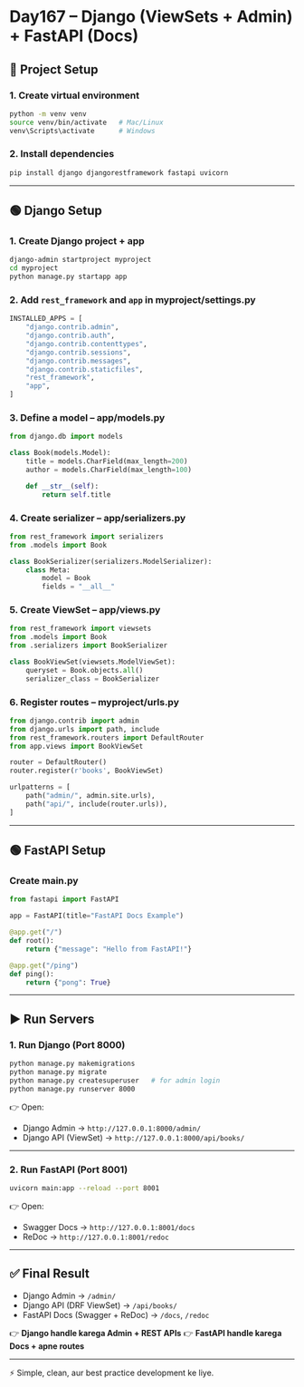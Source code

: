 

# Day167 – Django (ViewSets + Admin) + FastAPI (Docs)

## 🚀 Project Setup

### 1. Create virtual environment

```bash
python -m venv venv
source venv/bin/activate   # Mac/Linux
venv\Scripts\activate      # Windows
```

### 2. Install dependencies

```bash
pip install django djangorestframework fastapi uvicorn
```

---

## 🟢 Django Setup

### 1. Create Django project + app

```bash
django-admin startproject myproject
cd myproject
python manage.py startapp app
```

### 2. Add `rest_framework` and `app` in **myproject/settings.py**

```python
INSTALLED_APPS = [
    "django.contrib.admin",
    "django.contrib.auth",
    "django.contrib.contenttypes",
    "django.contrib.sessions",
    "django.contrib.messages",
    "django.contrib.staticfiles",
    "rest_framework",
    "app",
]
```

### 3. Define a model – **app/models.py**

```python
from django.db import models

class Book(models.Model):
    title = models.CharField(max_length=200)
    author = models.CharField(max_length=100)

    def __str__(self):
        return self.title
```

### 4. Create serializer – **app/serializers.py**

```python
from rest_framework import serializers
from .models import Book

class BookSerializer(serializers.ModelSerializer):
    class Meta:
        model = Book
        fields = "__all__"
```

### 5. Create ViewSet – **app/views.py**

```python
from rest_framework import viewsets
from .models import Book
from .serializers import BookSerializer

class BookViewSet(viewsets.ModelViewSet):
    queryset = Book.objects.all()
    serializer_class = BookSerializer
```

### 6. Register routes – **myproject/urls.py**

```python
from django.contrib import admin
from django.urls import path, include
from rest_framework.routers import DefaultRouter
from app.views import BookViewSet

router = DefaultRouter()
router.register(r'books', BookViewSet)

urlpatterns = [
    path("admin/", admin.site.urls),
    path("api/", include(router.urls)),
]
```

---

## 🟢 FastAPI Setup

### Create **main.py**

```python
from fastapi import FastAPI

app = FastAPI(title="FastAPI Docs Example")

@app.get("/")
def root():
    return {"message": "Hello from FastAPI!"}

@app.get("/ping")
def ping():
    return {"pong": True}
```

---

## ▶️ Run Servers

### 1. Run Django (Port 8000)

```bash
python manage.py makemigrations
python manage.py migrate
python manage.py createsuperuser   # for admin login
python manage.py runserver 8000
```

👉 Open:

* Django Admin → `http://127.0.0.1:8000/admin/`
* Django API (ViewSet) → `http://127.0.0.1:8000/api/books/`

---

### 2. Run FastAPI (Port 8001)

```bash
uvicorn main:app --reload --port 8001
```

👉 Open:

* Swagger Docs → `http://127.0.0.1:8001/docs`
* ReDoc → `http://127.0.0.1:8001/redoc`

---

## ✅ Final Result

* Django Admin → `/admin/`
* Django API (DRF ViewSet) → `/api/books/`
* FastAPI Docs (Swagger + ReDoc) → `/docs`, `/redoc`

👉 **Django handle karega Admin + REST APIs**
👉 **FastAPI handle karega Docs + apne routes**

---

⚡ Simple, clean, aur best practice development ke liye.
